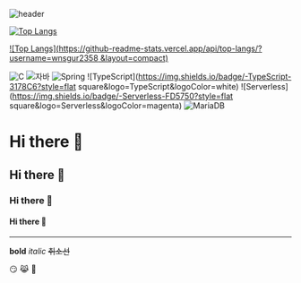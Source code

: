 ![header](https://capsule-render.vercel.app/api?type=egg&color=auto&height=300&section=header&text=깃허브%20특강&fontSize=90&animation=scaleIn)

[![Top Langs](https://github-readme-stats.vercel.app/api/top-langs/?username=wnsgur2358)](https://github.com/wnsgur2358/github-readme-stats)

[![Top Langs](https://github-readme-stats.vercel.app/api/top-langs/?username=wnsgur2358 &layout=compact)](https://github.com/wnsgur2358/github-readme-stats)

![C](https://img.shields.io/badge/-C-123456?style=flat-square&logo=C&logoColor=black)
 ![자바](https://img.shields.io/badge/-자바-007396?style=flat&logo=Java&logoColor=ffffff)
 ![Spring](https://img.shields.io/badge/-Spring-6DB33F?style=for-the-badge&logo=Spring&logoColor=white)
 ![TypeScript](https://img.shields.io/badge/-TypeScript-3178C6?style=flat
square&logo=TypeScript&logoColor=white)
 ![Serverless](https://img.shields.io/badge/-Serverless-FD5750?style=flat
square&logo=Serverless&logoColor=magenta)
 ![MariaDB](https://img.shields.io/badge/-MariaDB-1F305F?style=flat-square&logo=mariadb&logoColor=white)



# Hi there 👋
## Hi there 👋
### Hi there 👋
#### Hi there 👋
---
**bold**
*italic*
~~취소선~~

😏
😹
🥇


